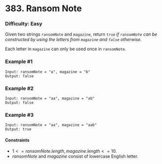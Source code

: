# 383. Ransom Note
### Difficulty: Easy

Given two strings `ransomNote` and `magazine`, return `true` *if `ransomNote` can be constructed by using the letters from `magazine` and `false` otherwise*.

Each letter in `magazine` can only be used once in `ransomNote`.

### Example #1

```
Input: ransomNote = "a", magazine = "b"
Output: false
```

### Example #2

```
Input: ransomNote = "aa", magazine = "ab"
Output: false
```

### Example #3

```
Input: ransomNote = "aa", magazine = "aab"
Output: true
```

#### Constraints

- $1 <= ransomNote.length, magazine.length <= 10$.
- $ransomNote$ and $magazine$ consist of lowercase English letter.
